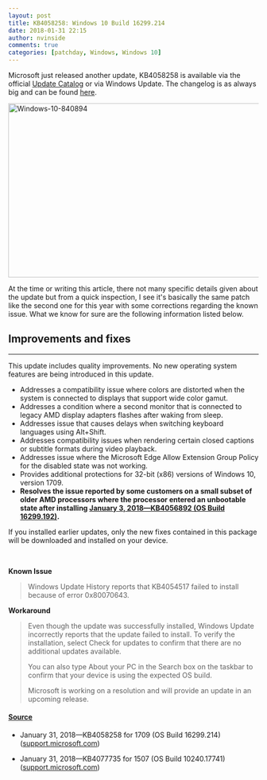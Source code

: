 ```yaml
---
layout: post
title: KB4058258: Windows 10 Build 16299.214
date: 2018-01-31 22:15
author: nvinside
comments: true
categories: [patchday, Windows, Windows 10]
---
```

Microsoft just released another update, KB4058258 is available via the official <a href="https://www.catalog.update.microsoft.com/Search.aspx?q=KB4058258" rel="noopener">Update Catalog</a> or via Windows Update. The changelog is as always big and can be found <a href="https://support.microsoft.com/en-us/help/4043454/windows-10-windows-server-2016-update-history" rel="noopener">here</a>.

<img class="size-full wp-image-1851 aligncenter" src="https://chefkochblog.files.wordpress.com/2018/01/windows-10-840894.jpg" alt="Windows-10-840894" width="590" height="350" />

<!--more-->

At the time or writing this article, there not many specific details given about the update but from a quick inspection, I see it's basically the same patch like the second one for this year with some corrections regarding the known issue. What we know for sure are the following information listed below.

<div class="ng-scope">
<h2 class="c-heading-4 f-lean bold ng-binding">Improvements and fixes</h2>

<hr class="c-divider f-pad-bottom-6x f-pad-top-3x" />

</div>

<div class="section-body ng-scope">
<div class="ng-scope">
<div class="ng-isolate-scope">
<div class="ng-scope">

This update includes quality improvements. No new operating system features are being introduced in this update.
<ul>
    <li>Addresses a compatibility issue where colors are distorted when the system is connected to displays that support wide color gamut.</li>
    <li>Addresses a condition where a second monitor that is connected to legacy AMD display adapters flashes after waking from sleep.</li>
    <li>Addresses issue that causes delays when switching keyboard languages using Alt+Shift.</li>
    <li>Addresses compatibility issues when rendering certain closed captions or subtitle formats during video playback.</li>
    <li>Addresses issue where the Microsoft Edge Allow Extension Group Policy for the disabled state was not working.</li>
    <li>Provides additional protections for 32-bit (x86) versions of Windows 10, version 1709.</li>
    <li><strong>Resolves the issue reported by some customers on a small subset of older AMD processors where the processor entered an unbootable state after installing <a class="managed-link content-anchor-link" href="https://support.microsoft.com/de-de/help/4056892" rel="noopener">January 3, 2018—KB4056892 (OS Build 16299.192)</a>.</strong></li>
</ul>
If you installed earlier updates, only the new fixes contained in this package will be downloaded and installed on your device.

&nbsp;

</div>
</div>
</div>
</div>

<strong>Known Issue</strong>

<blockquote>Windows Update History reports that KB4054517 failed to install because of error 0x80070643.</blockquote>

<strong>Workaround</strong>

<blockquote>Even though the update was successfully installed, Windows Update incorrectly reports that the update failed to install. To verify the installation, select Check for updates to confirm that there are no additional updates available.

You can also type About your PC in the Search box on the taskbar to confirm that your device is using the expected OS build.

Microsoft is working on a resolution and will provide an update in an upcoming release.</blockquote>

<h4><span style="text-decoration:underline;">Source</span></h4>

<ul>
    <li>
<p class="c-heading-3 article-heading ng-binding ng-scope">January 31, 2018—KB4058258 for 1709 (OS Build 16299.214) (<a href="https://support.microsoft.com/de-de/help/4058258/windows-10-update-kb4058258">support.microsoft.com</a>)</p>
</li>
    <li>January 31, 2018—KB4077735 for 1507 (OS Build 10240.17741) (<a href="https://support.microsoft.com/de-de/help/4077735/january-31-2018-kb4077735-os-build-10240-17741" target="_blank" rel="noopener">support.microsoft.com</a>)</li>
</ul>
